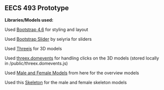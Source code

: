 EECS 493 Prototype
-------------------

**Libraries/Models used:**

Used [Bootstrap 4.6](https://getbootstrap.com/docs/4.6/getting-started/download/) for styling and layout

Used [Bootstrap Slider](https://github.com/seiyria/bootstrap-slider) by seiyria for sliders

Used [Threejs](https://threejs.org/) for 3D models

Used [threex.domevents](https://github.com/jeromeetienne/threex.domevents) for handling clicks on the 3D models (stored locally in /public/threex.domevents.js)

Used [Male and Female Models](https://www.cgtrader.com/free-3d-models/character/anatomy/realistic-white-male-and-female-low-poly) from here for the overview models

Used this [Skeleton](https://www.cgtrader.com/free-3d-models/character/anatomy/esqueleto-mesh-skeleton-mesh-low-poly) for the male and female skeleton models
